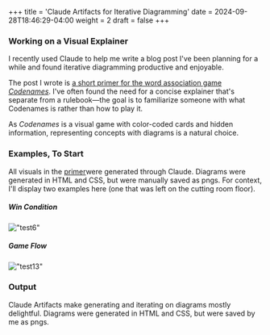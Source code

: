 +++
title = 'Claude Artifacts for Iterative Diagramming'
date = 2024-09-28T18:46:29-04:00
weight = 2
draft = false
+++

### Working on a Visual Explainer

I recently used Claude to help me write a blog post I've been planning for a while and found iterative diagramming productive and enjoyable.

The post I wrote is [a short primer for the word association game *Codenames*](../codenames-primer/). I've often found the need for a concise explainer that's separate from a rulebook—the goal is to familiarize someone with what Codenames is rather than how to play it.

As *Codenames* is a visual game with color-coded cards and hidden information, representing concepts with diagrams is a natural choice. 

### Examples, To Start

All visuals in the [primer](../codenames-primer/)were generated through Claude. Diagrams were generated in HTML and CSS, but were manually saved as pngs.  For context, I'll display two examples here (one that was left on the cutting room floor).

##### Win Condition
!["test6"](/img/example27.png)

##### Game Flow
!["test13"](/img/example13.png)






### Output

Claude Artifacts make generating and iterating on diagrams mostly delightful. Diagrams were generated in HTML and CSS, but were saved by me as pngs. 



